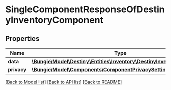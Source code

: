 # SingleComponentResponseOfDestinyInventoryComponent

## Properties
Name | Type | Description | Notes
------------ | ------------- | ------------- | -------------
**data** | [**\Bungie\Model\Destiny\Entities\Inventory\DestinyInventoryComponent**](DestinyInventoryComponent.md) |  | [optional] 
**privacy** | [**\Bungie\Model\Components\ComponentPrivacySetting**](ComponentPrivacySetting.md) |  | [optional] 

[[Back to Model list]](../README.md#documentation-for-models) [[Back to API list]](../README.md#documentation-for-api-endpoints) [[Back to README]](../README.md)



